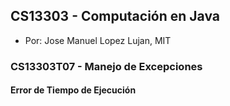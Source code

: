 ## CS13303 - Computación en Java
- Por: Jose Manuel Lopez Lujan, MIT

### CS13303T07 - Manejo de Excepciones 

#### Error de Tiempo de Ejecución

